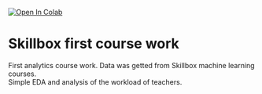 [![Open In Colab](https://colab.research.google.com/assets/colab-badge.svg)](https://colab.research.google.com/github/Arist0craft/skillbox-coursework_1/blob/master/Coursework_analytics.ipynb)

# Skillbox first course work

First analytics course work. Data was getted from Skillbox machine learning courses.  
Simple EDA and analysis of the workload of teachers.
